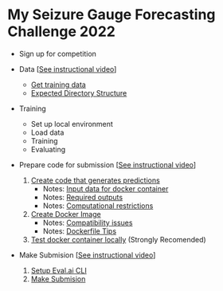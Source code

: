 # My Seizure Gauge Forecasting Challenge 2022

- Sign up for competition
- Data [[See instructional video](https://drive.google.com/file/d/1Er4xBvZnZgtM_1ARyQ4gfCB6BVtdki5k/view)]
  - [Get training data](get_data.md)
  - [Expected Directory Structure](directory_structure.md)
- Training
  - Set up local environment
  - Load data
  - Training
  - Evaluating

- Prepare code for submission [[See instructional video](https://drive.google.com/file/d/1hEBGSeBxeZFrnLshuTyWMqCBczp8swts/view)]
  1. [Create code that generates predictions](submission/create_code.md)
      - Notes: [Input data for docker container](submission/inputs.md)
      - Notes: [Required outputs](submission/outputs.md)
      - Notes: [Computational restrictions](submission/restrictions.md)
  2. [Create Docker Image](submission/create_docker.md)
      - Notes: [Compatibility issues](submission/compatibility.md)
      - Notes: [Dockerfile Tips](submission/dockerfile_tips.md)
  3. [Test docker container locally](submission/run_locally.md) (Strongly Recomended)

- Make Submision [[See instructional video](https://drive.google.com/file/d/18M4mD56DDFhxGt20WVD8zG2AE6OhUX4Y/view?usp=sharing)]
  1. [Setup Eval.ai CLI](submission/prepare.md)
  2. [Make Submision](submission/submit.md)

